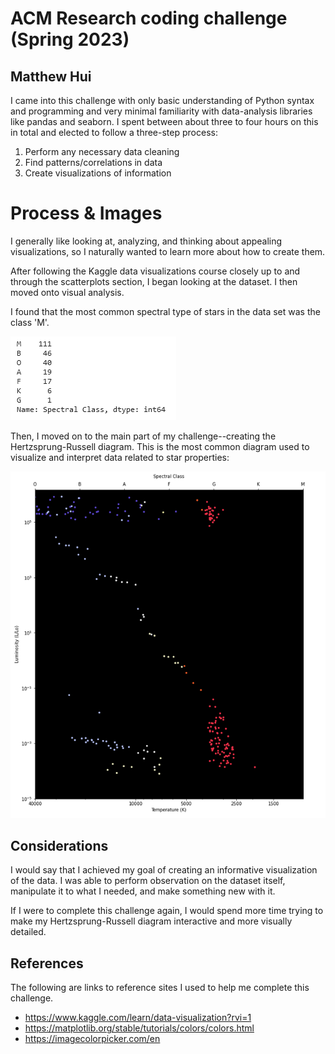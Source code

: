 # ACM Research coding challenge (Spring 2023)

## Matthew Hui

I came into this challenge with only basic understanding of Python syntax and programming and very minimal familiarity with data-analysis libraries like pandas and seaborn. I spent between about three to four hours on this in total and elected to follow a three-step process:

1. Perform any necessary data cleaning
2. Find patterns/correlations in data
3. Create visualizations of information

# Process & Images

I generally like looking at, analyzing, and thinking about appealing visualizations, so I naturally wanted to learn more about how to create them.

After following the Kaggle data visualizations course closely up to and through the scatterplots section, I began looking at the dataset. I then moved onto visual analysis.

I found that the most common spectral type of stars in the data set was the class 'M'.

![counts](class_counts.png)

Then, I moved on to the main part of my challenge--creating the Hertzsprung-Russell diagram. This is the most common diagram used to visualize and interpret data related to star properties:

![HR](HRDiagram.png)

## Considerations

I would say that I achieved my goal of creating an informative visualization of the data. I was able to perform observation on the dataset itself, manipulate it to what I needed, and make something new with it. 

If I were to complete this challenge again, I would spend more time trying to make my Hertzsprung-Russell diagram interactive and more visually detailed.

## References

The following are links to reference sites I used to help me complete this challenge.

- https://www.kaggle.com/learn/data-visualization?rvi=1
- https://matplotlib.org/stable/tutorials/colors/colors.html
- https://imagecolorpicker.com/en
